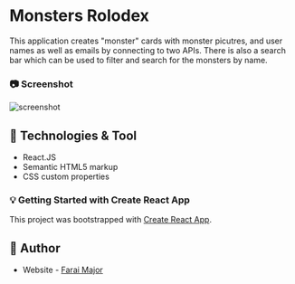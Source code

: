 # Monsters Rolodex

This application creates "monster" cards with monster picutres, and user names as well as emails by connecting to two APIs. There is also a search bar which can be used to filter and search for the monsters by name.
### :camera: Screenshot

![screenshot](src/images/tenzies.gif)

## :hammer: Technologies & Tool

- React.JS
- Semantic HTML5 markup
- CSS custom properties


### :bulb: Getting Started with Create React App

This project was bootstrapped with [Create React App](https://github.com/facebook/create-react-app).

## :bust_in_silhouette: Author

- Website - [Farai Major](https://faraimajor.com/)

